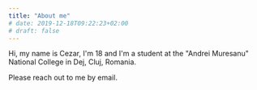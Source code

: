 ```yaml
---
title: "About me"
# date: 2019-12-18T09:22:23+02:00
# draft: false
---
```


Hi, my name is Cezar, I'm 18 and I'm a student at the "Andrei Muresanu" National College in Dej, Cluj, Romania.

Please reach out to me by email.
